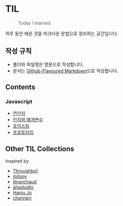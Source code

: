# TIL
> Today I learned

하루 동안 배운 것을 마크다운 문법으로 정리하는 공간입니다.

## 작성 규칙
* 폴더와 파일명은 영문으로 작성합니다.
* 문서는 [Github-Flavoured Markdown](https://guides.github.com/features/mastering-markdown/)으로 작성합니다.

## Contents
### Javascript
* [연산자](https://github.com/Seonghui/TIL/blob/master/Javascript/operator.md)
* [인자와 매개변수](https://github.com/Seonghui/TIL/blob/master/Javascript/argument-parameter.md)
* [호이스팅](https://github.com/Seonghui/TIL/blob/master/Javascript/hoisting.md)
* [프로토타입](https://github.com/Seonghui/TIL/blob/master/Javascript/prototype.md)

## Other TIL Collections
Inspired by
* [Throughbot](https://github.com/thoughtbot/til)
* [milooy](https://github.com/milooy/TIL)
* [jbranchaud](https://github.com/jbranchaud/til)
* [ahastudio](https://github.com/ahastudio/til)
* [Hanju Jo](https://github.com/AWEEKJ/TIL)
* [channprj](https://github.com/channprj/TIL)

